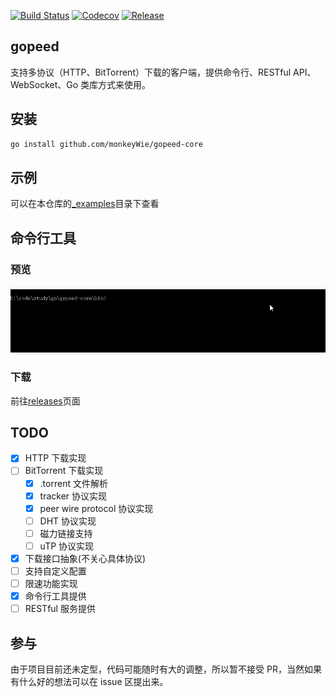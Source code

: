 [![Build Status](https://github.com/monkeyWie/gopeed-core/workflows/build/badge.svg)](https://github.com/monkeyWie/gopeed-core/actions?query=workflow%3Abuild)
[![Codecov](https://codecov.io/gh/monkeyWie/gopeed-core/branch/dev/graph/badge.svg)](https://codecov.io/gh/monkeyWie/gopeed-core)
[![Release](https://img.shields.io/github/release/monkeyWie/gopeed-core.svg?style=flat-square)](https://github.com/monkeyWie/gopeed-core/releases)

## gopeed

支持多协议（HTTP、BitTorrent）下载的客户端，提供命令行、RESTful API、WebSocket、Go 类库方式来使用。

## 安装

```sh
go install github.com/monkeyWie/gopeed-core
```

## 示例

可以在本仓库的[\_examples](_examples)目录下查看

## 命令行工具

### 预览

![](_docs/img/cli-demo.gif)

### 下载

前往[releases](https://github.com/monkeyWie/gopeed-core/releases)页面

## TODO

- [x] HTTP 下载实现
- [ ] BitTorrent 下载实现
  - [x] .torrent 文件解析
  - [x] tracker 协议实现
  - [x] peer wire protocol 协议实现
  - [ ] DHT 协议实现
  - [ ] 磁力链接支持
  - [ ] uTP 协议实现
- [x] 下载接口抽象(不关心具体协议)
- [ ] 支持自定义配置
- [ ] 限速功能实现
- [x] 命令行工具提供
- [ ] RESTful 服务提供

## 参与

由于项目目前还未定型，代码可能随时有大的调整，所以暂不接受 PR，当然如果有什么好的想法可以在 issue 区提出来。
